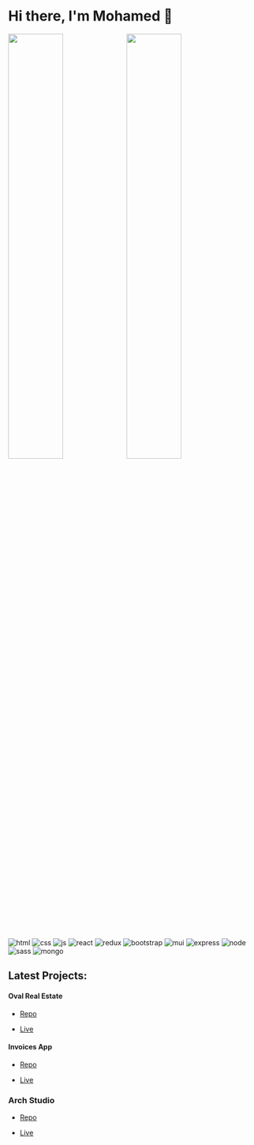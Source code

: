 # Hi there, I'm Mohamed 👋
<div>
<img align="left" width="47%" src="https://github-readme-stats.vercel.app/api?username=mohamednasr20&show_icons=true&theme=radical"/>
<img  align="left" width="47%" src="https://github-readme-stats.vercel.app/api/top-langs/?username=mohamednasr20&layout=compact"/>
<div/>

<div >
<img  alt="html" src="https://img.shields.io/badge/html5-%23E34F26.svg?style=for-the-badge&logo=html5&logoColor=white"/>
<img alt="css" src="https://img.shields.io/badge/css3-%231572B6.svg?style=for-the-badge&logo=css3&logoColor=white"/>
<img alt="js" src="https://img.shields.io/badge/javascript-%23323330.svg?style=for-the-badge&logo=javascript&logoColor=%23F7DF1E"/>
<img alt="react"  src="https://img.shields.io/badge/react-%2320232a.svg?style=for-the-badge&logo=react&logoColor=%2361DAFB"/>
<img alt="redux" src="https://img.shields.io/badge/redux-%23593d88.svg?style=for-the-badge&logo=redux&logoColor=white"/>
<img alt="bootstrap" src="https://img.shields.io/badge/bootstrap-%23563D7C.svg?style=for-the-badge&logo=bootstrap&logoColor=white"/>
<img alt="mui"  src="https://img.shields.io/badge/MUI-%230081CB.svg?style=for-the-badge&logo=material-ui&logoColor=white"/>
<img alt="express"  src="https://img.shields.io/badge/express.js-%23404d59.svg?style=for-the-badge&logo=express&logoColor=%2361DAFB"/>
<img alt="node"  src="https://img.shields.io/badge/node.js-6DA55F?style=for-the-badge&logo=node.js&logoColor=white"/>
<img alt="sass"  src="https://img.shields.io/badge/SASS-hotpink.svg?style=for-the-badge&logo=SASS&logoColor=white"/>
<img alt="mongo"  src="https://img.shields.io/badge/MongoDB-%234ea94b.svg?style=for-the-badge&logo=mongodb&logoColor=white"/>
<div/>
  
  ## Latest Projects: 
  
  #### Oval Real Estate
  
  - [Repo](https://github.com/mohamednasr20/Oval_Real_Estate "Oval_Real_Estate Repo")

- [Live](https://oval-real-estate.web.app "Live View")

  
 #### Invoices App
  
- [Repo](https://github.com/mohamednasr20/invoce_app_mern "invoce_app_mern Repo")

- [Live](https://invoiceweb.netlify.app "Live View")
  
 ### Arch Studio
  
  - [Repo](https://github.com/mohamednasr20/Arch_Studio "arch_app Repo")
  
  - [Live](https://archapp.netlify.app "Live View")
  
  
  










